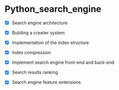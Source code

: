 # Python_search_engine

- [x] Search engine architecture

- [x] Building a crawler system

- [x] Implementation of the index structure

- [x] Index compression

- [x] Implement search engine front-end and back-end

- [x] Search results ranking

- [x] Search engine feature extensions